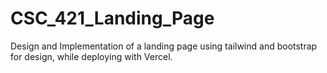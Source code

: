 # CSC_421_Landing_Page
Design and Implementation of a landing page using tailwind and bootstrap for design, while deploying with Vercel.

